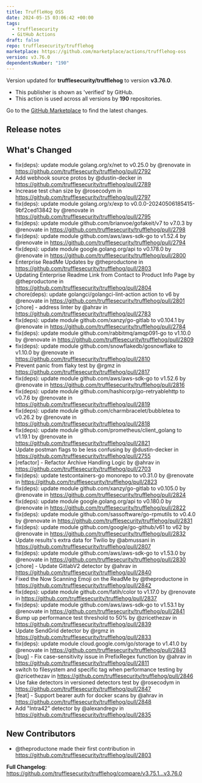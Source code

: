 ```yaml
---
title: TruffleHog OSS
date: 2024-05-15 03:06:42 +00:00
tags:
  - trufflesecurity
  - GitHub Actions
draft: false
repo: trufflesecurity/trufflehog
marketplace: https://github.com/marketplace/actions/trufflehog-oss
version: v3.76.0
dependentsNumber: "190"
---
```



Version updated for **trufflesecurity/trufflehog** to version **v3.76.0**.
- This publisher is shown as 'verified' by GitHub.
- This action is used across all versions by **190** repositories.

Go to the [GitHub Marketplace](https://github.com/marketplace/actions/trufflehog-oss) to find the latest changes.

## Release notes

## What's Changed
* fix(deps): update module golang.org/x/net to v0.25.0 by @renovate in https://github.com/trufflesecurity/trufflehog/pull/2792
* Add webhook source protos by @dustin-decker in https://github.com/trufflesecurity/trufflehog/pull/2789
* Increase test chan size by @rosecodym in https://github.com/trufflesecurity/trufflehog/pull/2797
* fix(deps): update module golang.org/x/exp to v0.0.0-20240506185415-9bf2ced13842 by @renovate in https://github.com/trufflesecurity/trufflehog/pull/2795
* fix(deps): update module github.com/brianvoe/gofakeit/v7 to v7.0.3 by @renovate in https://github.com/trufflesecurity/trufflehog/pull/2798
* fix(deps): update module github.com/aws/aws-sdk-go to v1.52.4 by @renovate in https://github.com/trufflesecurity/trufflehog/pull/2794
* fix(deps): update module google.golang.org/api to v0.178.0 by @renovate in https://github.com/trufflesecurity/trufflehog/pull/2800
* Enterprise ReadMe Updates by @theproductone in https://github.com/trufflesecurity/trufflehog/pull/2803
* Updating Enterprise Readme Link from Contact to Product Info Page by @theproductone in https://github.com/trufflesecurity/trufflehog/pull/2804
* chore(deps): update golangci/golangci-lint-action action to v6 by @renovate in https://github.com/trufflesecurity/trufflehog/pull/2801
* [chore] - address linter by @ahrav in https://github.com/trufflesecurity/trufflehog/pull/2783
* fix(deps): update module github.com/xanzy/go-gitlab to v0.104.1 by @renovate in https://github.com/trufflesecurity/trufflehog/pull/2784
* fix(deps): update module github.com/rabbitmq/amqp091-go to v1.10.0 by @renovate in https://github.com/trufflesecurity/trufflehog/pull/2809
* fix(deps): update module github.com/snowflakedb/gosnowflake to v1.10.0 by @renovate in https://github.com/trufflesecurity/trufflehog/pull/2810
* Prevent panic from flaky test by @rgmz in https://github.com/trufflesecurity/trufflehog/pull/2817
* fix(deps): update module github.com/aws/aws-sdk-go to v1.52.6 by @renovate in https://github.com/trufflesecurity/trufflehog/pull/2816
* fix(deps): update module github.com/hashicorp/go-retryablehttp to v0.7.6 by @renovate in https://github.com/trufflesecurity/trufflehog/pull/2819
* fix(deps): update module github.com/charmbracelet/bubbletea to v0.26.2 by @renovate in https://github.com/trufflesecurity/trufflehog/pull/2818
* fix(deps): update module github.com/prometheus/client_golang to v1.19.1 by @renovate in https://github.com/trufflesecurity/trufflehog/pull/2821
* Update postman flags to be less confusing by @dustin-decker in https://github.com/trufflesecurity/trufflehog/pull/2755
* [refactor] - Refactor Archive Handling Logic by @ahrav in https://github.com/trufflesecurity/trufflehog/pull/2703
* fix(deps): update testcontainers-go monorepo to v0.31.0 by @renovate in https://github.com/trufflesecurity/trufflehog/pull/2823
* fix(deps): update module github.com/xanzy/go-gitlab to v0.105.0 by @renovate in https://github.com/trufflesecurity/trufflehog/pull/2824
* fix(deps): update module google.golang.org/api to v0.180.0 by @renovate in https://github.com/trufflesecurity/trufflehog/pull/2822
* fix(deps): update module github.com/sassoftware/go-rpmutils to v0.4.0 by @renovate in https://github.com/trufflesecurity/trufflehog/pull/2831
* fix(deps): update module github.com/google/go-github/v61 to v62 by @renovate in https://github.com/trufflesecurity/trufflehog/pull/2832
* Update results's extra data for Twilio by @abmussani in https://github.com/trufflesecurity/trufflehog/pull/2807
* fix(deps): update module github.com/aws/aws-sdk-go to v1.53.0 by @renovate in https://github.com/trufflesecurity/trufflehog/pull/2830
* [chore] - Update GitlabV2 detector by @ahrav in https://github.com/trufflesecurity/trufflehog/pull/2840
* Fixed the Now Scanning Emoji on the ReadMe by @theproductone in https://github.com/trufflesecurity/trufflehog/pull/2842
* fix(deps): update module github.com/fatih/color to v1.17.0 by @renovate in https://github.com/trufflesecurity/trufflehog/pull/2837
* fix(deps): update module github.com/aws/aws-sdk-go to v1.53.1 by @renovate in https://github.com/trufflesecurity/trufflehog/pull/2841
* Bump up performance test threshold to 50% by @zricethezav in https://github.com/trufflesecurity/trufflehog/pull/2839
* Update SendGrid detector by @rgmz in https://github.com/trufflesecurity/trufflehog/pull/2833
* fix(deps): update module cloud.google.com/go/storage to v1.41.0 by @renovate in https://github.com/trufflesecurity/trufflehog/pull/2843
* [bug] - Fix case-sensitivity issue in PrefixRegex function by @ahrav in https://github.com/trufflesecurity/trufflehog/pull/2811
* switch to filesystem and specific tag when performance testing by @zricethezav in https://github.com/trufflesecurity/trufflehog/pull/2846
* Use fake detectors in versioned detectors test by @rosecodym in https://github.com/trufflesecurity/trufflehog/pull/2847
* [feat] - Support bearer auth for docker scans by @ahrav in https://github.com/trufflesecurity/trufflehog/pull/2848
* Add "Intra42" detector by @alexandregv in https://github.com/trufflesecurity/trufflehog/pull/2835

## New Contributors
* @theproductone made their first contribution in https://github.com/trufflesecurity/trufflehog/pull/2803

**Full Changelog**: https://github.com/trufflesecurity/trufflehog/compare/v3.75.1...v3.76.0
